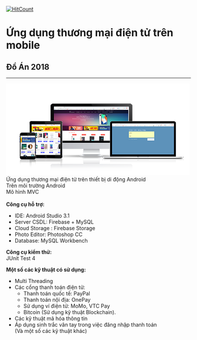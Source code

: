 [![HitCount](http://hits.dwyl.io/vuhoangnguyen97/Mobile-Ecommerce.svg)](http://hits.dwyl.io/vuhoangnguyen97/Mobile-Ecommerce)

# Ứng dụng thương mại điện tử trên mobile
## Đồ Án 2018
----------------
![](cover.png "title") <br/>
Ứng dụng thương mại điện tử trên thiết bị di động Android <br/>
Trên môi trường Android <br/>
Mô hình MVC <br/>
<br/>
<strong>Công cụ hỗ trợ: </strong><br/>
+ IDE: Android Studio 3.1 <br/>
+ Server CSDL: Firebase + MySQL<br/>
+ Cloud Storage : Firebase Storage <br/>
+ Photo Editor: Photoshop CC <br/>
+ Database: MySQL Workbench <br/>

<strong> Công cụ kiểm thử: </strong> <br/>
JUnit Test 4 <br/>

<strong> Một số các kỹ thuật có sử dụng: </strong> </br>
+ Multi Threading <br/>
+ Các cổng thanh toán điện tử: </br>
  + Thanh toán quốc tế: PayPal <br/>
  + Thanh toán nội địa: OnePay <br/>
  + Sử dụng ví điện tử: MoMo, VTC Pay </br>
  + Bitcoin (Sử dụng kỹ thuật Blockchain).
+ Các kỹ thuật mã hóa thông tin
+ Áp dụng sinh trắc vân tay trong việc đăng nhập thanh toán <br/>
(Và một số các kỹ thuật khác)
<br/><br/>
